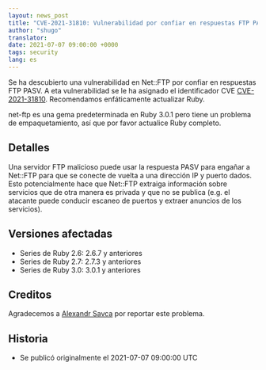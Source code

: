 ```yaml
---
layout: news_post
title: "CVE-2021-31810: Vulnerabilidad por confiar en respuestas FTP PASV en Net::FTP"
author: "shugo"
translator:
date: 2021-07-07 09:00:00 +0000
tags: security
lang: es
---
```


Se ha descubierto una vulnerabilidad en Net::FTP por confiar en respuestas
FTP PASV.
A eta vulnerabilidad se le ha asignado el identificador CVE
[CVE-2021-31810](https://www.cve.org/CVERecord?id=CVE-2021-31810).
Recomendamos enfáticamente actualizar Ruby.

net-ftp es una gema predeterminada en Ruby 3.0.1 pero tiene un
problema de empaquetamiento, así que por favor actualice Ruby completo.

## Detalles

Una servidor FTP malicioso puede usar la respuesta PASV para engañar
a Net::FTP para que se conecte de vuelta a una dirección IP y puerto dados.
Esto potencialmente hace que Net::FTP extraiga información sobre servicios
que de otra manera es privada y que no se publica (e.g. el atacante puede
conducir escaneo de puertos y extraer anuncios de los servicios).

## Versiones afectadas

* Series de Ruby 2.6: 2.6.7 y anteriores
* Series de Ruby 2.7: 2.7.3 y anteriores
* Series de Ruby 3.0: 3.0.1 y anteriores

## Creditos

Agradecemos a [Alexandr Savca](https://hackerone.com/chinarulezzz) por
reportar este problema.

## Historia

* Se publicó originalmente el 2021-07-07 09:00:00 UTC
